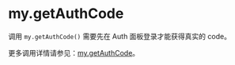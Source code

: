 
# my.getAuthCode
调用 `my.getAuthCode()` 需要先在 Auth 面板登录才能获得真实的 code。

更多调用详情请参见：[my.getAuthCode](https://opendocs.alipay.com/mini/api/openapi-authorize)。
